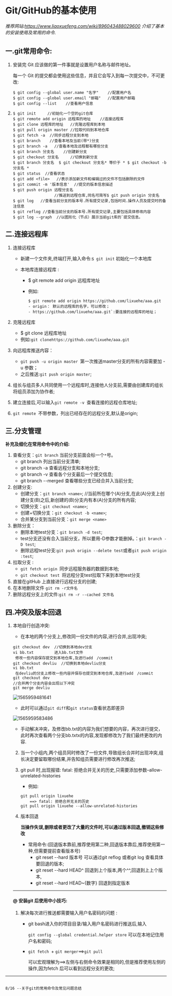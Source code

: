 # Git/GitHub的基本使用

###### 推荐网站:https://www.liaoxuefeng.com/wiki/896043488029600   介绍了基本的安装使用及常用的命令.

## 一.git常用命令:

1. 安装完 Git 应该做的第一件事就是设置用户名称与邮件地址。

   每一个 Git 的提交都会使用这些信息，并且它会写入到每一次提交中，不可更改:

   ```
   $ git config --global user.name "名字"    //配置用户名
   $ git config --global user.email "邮箱"   //配置用户邮箱
   $ git config --list    //查看用户信息
   ```

2. ```
   $ git init     //初始化一个空的git仓库
   $ git remote add origin 远程库的地址    //连接远程库
   $ git clone 远程库的地址   //克隆远程库到本地
   $ git pull origin master //拉取代码到本地仓库
   $ git fetch -a  //同步远程分支到本地
   $ git branch    //查看本地及当前(带*)分支
   $ git branch -a   //查看本地及远程都有哪些分支
   $ git branch 分支名    //创建新分支
   $ git checkout 分支名     //切换到新分支
   $ git branch 分支名  $ git checkout 分支名* 等价于 * $ git checkout -b 分支名 *
   $ git status  //查看状态
   $ git add <file>   //表示添加新文件和编辑过的文件不包括删除的文件
   $ git commit -m '版本信息'  //提交的版本信息描述
   $ git push origin 远程分支名  
                     //推送到远程仓库,同名可简写$ git push origin 分支名
   $ git log   //查看当前分支的版本号.所有提交记录,包括时间.操作人员及提交时的备注信息
   $ git reflog //查看当前分支的版本号.所有提交记录,主要包括具体修改内容  
   $ git log --graph  //以图形化（节点）展示当前git库的`提交信息。
   ```

## 二.连接远程库

1. 连接远程库

   * 新建一个文件夹,终端打开,输入命令:`$ git init` 初始化一个本地库

   * 本地库连接远程库 :

     * $ git remote add origin 远程库地址

     * 例如:

       ```
       $ git remote add origin https://github.com/lixuehe/aaa.git
       - origin： 默认的远程库的名字，可以修改；
       - https://github.com/lixuehe/aaa.git`:要连接的远程库的地址；
       ```

2. 克隆远程库
   * $ git clone  远程库地址    
   *  例如:`git clonehttps://github.com/lixuehe/aaa.git`
3. 向远程库推送内容：
   * `git push -u origin master `第一次推送master分支的所有内容需要加  -u 参数；
   * 之后推送:`git push origin master`;
4. 组长与组员多人共同使用一个远程库时,连接他人分支前,需要由创建库的组长将组员添加为协作者;
5. 建立连接后,可以输入`git remote -v `查看连接的远程仓库地址;
6. `git remote `不带参数，列出已经存在的远程分支,默认是origin;

## 三.分支管理 

**补充及细化在常用命令中的介绍:**

1. 查看分支：`git branch`      当前分支前面会标一个`*`号。
   * git branch 列出当前分支清单;
   * git branch -a 查看远程分支和本地分支;
   * git branch -v 查看各个分支最后一个提交信息;
   * git branch --merged 查看哪些分支已经合并入当前分支;
2. 创建分支:
   * 创建分支：`git branch <name>`;  //当前所在哪个(A)分支,在此(A)分支上创建分支(B)之后,新创建的(B)分支内有本(A)分支的所有内容;
   * 切换分支：`git checkout <name>`;
   * 创建+切换分支：`git checkout -b <name>`;
   * 合并某分支到当前分支：`git merge <name>`
3. 删除分支：
   * 删除本地test分支：`git branch -d test`;
   * test分支还没有合入当前分支，所以要用-D参数才能删掉。：`git branch -D test`;
   * 删除远程test分支:`git push origin --delete test`或者`git push origin :test`;
4. 拉取分支 :
   * `git fetch origin `同步远程服务器的数据到本地;
   * `git checkout test `将远程分支test拉取下来到本地test分支
5. 直接在gitHub 上直接进行远程分支的创建;
6. 在本地删除文件 `git rm -r文件名 ` 
7. 删除远程分支上的文件:`git rm -r --cached 文件名`

## 四.冲突及版本回退

1. 本地自行创造冲突:

   * 在本地的两个分支上,修改同一份文件的内容,进行合并,出现冲突;

   ```
   git checkout dev  //切换到本地dev分支
   vi bb.txt         进入bb.txt文件
   	修改一些内容保存提交到本地仓库,及进行add　/commit 
   git checkout devliu  //切换到本地devliu分支
   vi bb.txt
   	在devliu的分支上修改一些内容并保存也提交到本地仓库,及进行add　/commit 
   git checkout dev
   //合并两个分支内容会出现以下冲突
   git merge devliu
   ```

   ![1565959481641](/home/lixuehe/.config/Typora/typora-user-images/1565959481641.png)
   * 此时可以通过`git diff`和`git status`查看状态即差异

   ![1565959583486](/home/lixuehe/.config/Typora/typora-user-images/1565959583486.png)
   * 手动解决冲突，及修改bb.txt的内容为我们想要的内容，再次进行提交，此时再次查看两个分支bb.txtx的内容,发现都修改为了我们最终更改的内容.

   2. 当一个小组内,两个组员同时修改了一份文件,导致组长合并时出现冲突,组长决定要留取哪份结果,并告知组员需要进行修改再次推送;

   3. git  pull 时,出现报错: fatal: 拒绝合并无关的历史,只需要添加参数–allow-unrelated-histories

      * 例如:

      ```
      git pull origin lixuehe
          ==> fatal: 拒绝合并无关的历史
      git pull origin lixuehe --allow-unrelated-histories
      ```

   4. 版本回退

      **当操作失误,删除或者更改了大量的文件时,可以通过版本回退,撤销这些修改**

      * 常用命令:(回退版本靠前,推荐使用第二种,回退版本靠后,推荐使用第一种,但需要提前查看版本号)
        * git reset --hard 版本号    可以通过git reflog 或者git log 查看具体要回退的版本;  
        * git reset --hard HEAD^    回退到上个版本,两个^^,回退到上上个版本,
        * git reset --hard HEAD~{数字}  回退到指定版本

   ---

   #### @ 安装git 后使用中小技巧:

   1. 解决每次进行推送都需要输入用户名密码的问题 :

      * git bash进入你的项目目录/输入用户名密码进行推送后,输入

        `git config --global credential.helper store`  可以在本地记住用户名和密码;

      * `git fetch `+ `git merger`==>`git pull`

        可以宏观理解为==>左侧与右侧命令效果是相同的,但是推荐使用左侧的操作,因为fetch 后可以看到远程分支的更改;

        

---



 																										8/16 --关于git的常用命令及常见问题总结																																														